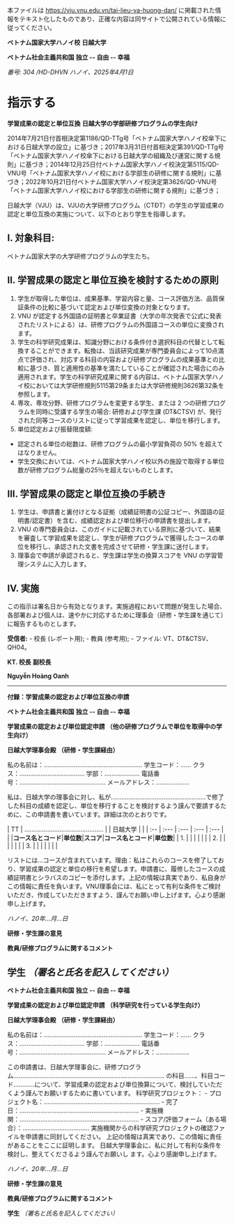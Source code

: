 本ファイルは https://vju.vnu.edu.vn/tai-lieu-va-huong-dan/ に掲載された情報をテキスト化したものであり、正確な内容は同サイトで公開されている情報に従ってください。

**ベトナム国家大学ハノイ校** **日越大学**

**ベトナム社会主義共和国** **独立 -- 自由 -- 幸福**

*番号: 304 /HD-DHVN* *ハノイ、2025年4月1日*

# 指示する

**学習成果の認定と単位互換**
**日越大学の学部研修プログラムの学生向け**

2014年7月21日付首相決定第1186/QD-TTg号「ベトナム国家大学ハノイ校傘下における日越大学の設立」に基づき；2017年3月31日付首相決定第391/QD-TTg号「ベトナム国家大学ハノイ校傘下における日越大学の組織及び運営に関する規則」に基づき；2014年12月25日付ベトナム国家大学ハノイ校決定第5115/QD-VNU号「ベトナム国家大学ハノイ校における学部生の研修に関する規則」に基づき；2022年10月21日付ベトナム国家大学ハノイ校決定第3626/QD-VNU号「ベトナム国家大学ハノイ校における学部生の研修に関する規則」に基づき；

日越大学（VJU）は、VJUの大学研修プログラム（CTĐT）の学生の学習成果の認定と単位互換の実施について、以下のとおり学生を指導します。

## I. 対象科目:

ベトナム国家大学の大学研修プログラムの学生たち。

## II. 学習成果の認定と単位互換を検討するための原則

1.  学生が取得した単位は、成果基準、学習内容と量、コース評価方法、品質保証条件の比較に基づいて認定および単位変換の対象となります。
2.  VNU
    が認定する外国語の証明書と卒業証書（大学の年次発表で公式に発表されたリストによる）は、研修プログラムの外国語コースの単位に変換されます。
3.  学生の科学研究成果は、知識分野における条件付き選択科目の代替として転換することができます。転換は、当該研究成果が専門委員会によって10点満点で評価され、対応する科目の内容および研修プログラムの成果基準との比較に基づき、質と適用性の基準を満たしていることが確認された場合にのみ適用されます。学生の科学研究成果に関する内容は、ベトナム国家大学ハノイ校においては大学研修規則5115第29条または大学研修規則3626第32条を参照します。
4.  専攻、専攻分野、研修プログラムを変更する学生、または 2
    つの研修プログラムを同時に受講する学生の場合: 研修および学生課
    (DT&CTSV)
    が、発行された同等コースのリストに従って学習成果を認定し、単位を移行します。
5.  単位認定および振替限度額:

- 認定される単位の総数は、研修プログラムの最小学習負荷の 50%
  を超えてはなりません。
- 学生交換においては、ベトナム国家大学ハノイ校以外の施設で取得する単位数が研修プログラム総量の25％を超えないものとします。

## III. 学習成果の認定と単位互換の手続き

1.  学生は、申請書と裏付けとなる証拠（成績証明書の公証コピー、外国語の証明書/認定書）を含む、成績認定および単位移行の申請書を提出します。
2.  VNU
    の専門委員会は、このガイドに記載されている原則に基づいて、結果を審査して学習成果を認定し、学生が研修プログラムで獲得したコースの単位を移行し、承認された文書を完成させて研修・学生課に送付します。
3.  理事会で申請が承認されると、学生課は学生の換算スコアを VNU
    の学習管理システムに入力します。

## IV. 実施

この指示は署名日から有効となります。実施過程において問題が発生した場合、各部署および個人は、速やかに対応するために理事会（研修・学生課を通じて）に報告するものとします。

**受信者:** - 校長 (レポート用); - 教員 (参考用); - ファイル:
VT、DT&CTSV、QH04。

**KT. 校長** **副校長**

**Nguyễn Hoàng Oanh**

  --------------------------------------------------------------------------------------------------------------------------------------------------------------------------------------------------------------------------------------------------------------------------------------------------------------------------------------------------------------------------------------
  **付録：学習成果の認定および単位互換の申請**

  **ベトナム社会主義共和国** **独立 -- 自由 -- 幸福**

  **学習成果の認定および単位認定申請** **（他の研修プログラムで単位を取得中の学生向け）**

  **日越大学理事会殿** **（研修・学生課経由）**

  私の名前は：........................................................ 学生コード：...... クラス：..................................... 学部：.................... 電話番号：................................................. メールアドレス：...................

  私は、日越大学の理事会に対し、私が......................................................で修了した科目の成績を認定し、単位を移行することを検討するよう謹んで要請するために、この申請書を書いています。詳細は次のとおりです。

  \| TT \| ............................................. \| \| 日越大学 \| \| \| :-- \| :--- \| :--- \| :--- \| :--- \| \| \|**コース名とコード**\|**単位数**\|**スコア**\|**コース名とコード**\|**単位数**\| \| 1. \| \| \| \| \| \| \| 2. \| \| \| \| \| \| \| 3. \| \| \| \| \| \| \|

  リストには...コースが含まれています。理由：私はこれらのコースを修了しており、学習成果の認定と単位の移行を希望します。申請書に、履修したコースの成績証明書とシラバスのコピーを添付します。上記の情報は真実であり、私自身がこの情報に責任を負います。VNU理事会には、私にとって有利な条件をご検討いただき、作成していただきますよう、謹んでお願い申し上げます。心より感謝申し上げます。

  *ハノイ、20年...月...日*

  **研修・学生課の意見**

  **教員/研修プログラムに関するコメント**

  **学生** *（署名と氏名を記入してください）*
  --------------------------------------------------------------------------------------------------------------------------------------------------------------------------------------------------------------------------------------------------------------------------------------------------------------------------------------------------------------------------------------

**ベトナム社会主義共和国** **独立 -- 自由 -- 幸福**

**学習成果の認定および単位認定申請**
**（科学研究を行っている学生向け）**

**日越大学理事会殿** **（研修・学生課経由）**

私の名前は：........................................................
学生コード：...... クラス：.....................................
学部：....................
電話番号：.................................................
メールアドレス：...................

この申請書は、日越大学理事会に、研修プログラム......................................................................................
の科目......、科目コード............について、学習成果の認定および単位換算について、検討していただくよう謹んでお願いするために書いています。
科学研究プロジェクト： -
プロジェクト名：.................................................................. -
完了日：.................................................................... -
実施機関：.................................................................... -
スコア/評価フォーム（ある場合）：......................................
実施機関からの科学研究プロジェクトの確認ファイルを申請書に同封してください。
上記の情報は真実であり、この情報に責任があることをここに証明します。
日越大学理事会に、私に対して有利な条件を検討し、整えてくださるよう謹んでお願いし
ます。心より感謝申し上げます。

*ハノイ、20年...月...日*

**研修・学生課の意見**

**教員/研修プログラムに関するコメント**

**学生** *（署名と氏名を記入してください）*
